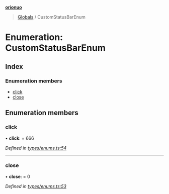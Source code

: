 **[orionuo](../README.md)**

> [Globals](../globals.md) / CustomStatusBarEnum

# Enumeration: CustomStatusBarEnum

## Index

### Enumeration members

* [click](customstatusbarenum.md#click)
* [close](customstatusbarenum.md#close)

## Enumeration members

### click

•  **click**:  = 666

*Defined in [types/enums.ts:54](https://github.com/msviha/orionuo/blob/692d718/src/types/enums.ts#L54)*

___

### close

•  **close**:  = 0

*Defined in [types/enums.ts:53](https://github.com/msviha/orionuo/blob/692d718/src/types/enums.ts#L53)*
